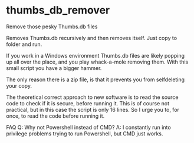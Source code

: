 # thumbs_db_remover
Remove those pesky Thumbs.db files

Removes Thumbs.db recursively and then removes itself. Just copy to folder and run.

If you work in a Windows environment Thumbs.db files are likely popping up all over the place, and you play whack-a-mole removing them. With this small script you have a bigger hammer.

The only reason there is a zip file, is that it prevents you from selfdeleting your copy.

The theoretical correct approach to new software is to read the source code to check if it is secure, before running it. This is of course not practical, but in this case the script is only 16 lines. So I urge you to, for once, to read the code before running it.

FAQ
Q: Why not Powershell instead of CMD?
A: I constantly run into privilege problems trying to run Powershell, but CMD just works.
